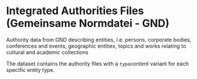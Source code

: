 # Integrated Authorities Files (Gemeinsame Normdatei - GND)  
Authority data from GND describing entities, i.e. persons, corporate bodies, conferences and events, geographic entities, topics and works relating to cultural and academic collections

The dataset contains the authority files with a `type`content variant for each specific entity type.

